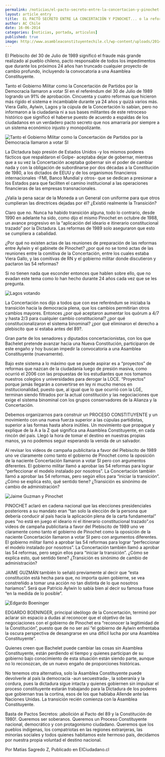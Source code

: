 ```yaml
---
permalink: /noticias/el-pacto-secreto-entre-la-concertacion-y-pinochet-o-la-reforma-que-impide-la-asamblea-constituyente.html
layout: article_entry
title:  EL PACTO SECRETO ENTRE LA CONCERTACIÓN Y PINOCHET... o la reforma que impide la Asamblea Constituyente.
author: AC Chile
date: 16-06-2014
categories: [noticias, portada, articulos]
published: true
image: http://www.asambleaconstituyentechile.cl/wp-content/uploads/2014/06/20070911001638-pinochet-20y-20aylwin-300x240.jpg
---
```


El Plebiscito del 30 de Julio de 1989 significó el fraude más grande realizado al pueblo chileno, pacto responsable de todos los impedimentos que durante los próximos 24 años han truncado cualquier proyecto de cambio profundo, incluyendo la convocatoria a una Asamblea Constituyente.

Tanto el Gobierno Militar como la Concertación de Partidos por la Democracia llamaron a votar SI en el referéndum del 30 de Julio de 1989 logrando un 91% de aprobación. Cincuenta y cuatro reformas que hicieron más rígido el sistema e incambiable durante ya 24 años y quizá varios más. Viera Gallo, Aylwin, Lagos y la cúpula de la Concertación lo sabían, pero no informaron a la ciudadanía ni a sus bases militantes de este retroceso histórico que significó el haberse puesto de acuerdo a espaldas de los ciudadanos en un verdadero pacto secreto que nos amarraría por siempre a un sistema económico injusto y monopolizante.

<img src="http://www.asambleaconstituyentechile.cl/wp-content/uploads/2014/06/20070911001638-pinochet-20y-20aylwin-300x240.jpg" title="Tanto el Gobierno Militar como la Concertación de Partidos por la Democracia llamaron a votar SI" class="img-responsive">

La Dictadura bajo presión de Estados Unidos -y los mismos poderes fácticos que respaldaron el Golpe- aceptaba dejar de gobernar, mientras que a su vez la Concertación aceptaba gobernar sin el poder de cambiar nada y con la obligación de subordinarse por dos décadas a la Constitución de 1980, a los dictados de EEUU y de los organismos financieros internacionales -FMI, Banco Mundial y otros- que se dedican a presionar a los Estados para que faciliten el camino institucional a las operaciones financieras de las empresas transnacionales.

¿Valía la pena sacar de la Moneda a un General con uniforme para que otros cumplieran las directrices dejadas por él? ¿Existió realmente la Transición?

Claro que no. Nunca ha habido transición alguna, todo lo contrario, desde 1990 en adelante ha sido, como dijo el mismo Pinochet en octubre de 1988, un avance progresivo en la “aplicación del ideario e itinerario constitucional trazado” por la Dictadura. Las reformas de 1989 solo aseguraron que esto se cumpliera a cabalidad.

¿Por qué no existen actas de las reuniones de preparación de las reformas entre Aylwin y el gabinete de Pinochet? ¿por qué no se tomó actas de las reuniones entre la comitiva de la Concertación, entre los cuales estaba Viera Gallo, y las comitivas de RN y el gobierno militar donde discutieron y pactaron las 54 reformas?

Si no tienen nada que esconder entonces que hablen sobre ello, que no evadan este tema como lo han hecho durante 24 años cada vez que se les pregunta.

<img src="http://www.asambleaconstituyentechile.cl/wp-content/uploads/2014/06/lagos-votando-pr-el-S%C3%AD.jpg" alt="Lagos votando" class="img-responsive">

La Concertación nos dijo a todos que con ese referéndum se iniciaba la transición hacia la democracia plena, que los cambios permitirían otros cambios mayores. Entonces ¿por qué aceptaron aumentar los quórum a 4/7 y hasta 2/3 para cualquier cambio constitucional? ¿por qué constitucionalizaron el sistema binominal? ¿por qué eliminaron el derecho a plebiscito que sí estaba antes del 89?.

Gran parte de los senadores y diputados concertacionistas, con los que Bachelet pretende avanzar hacia una Nueva Constitución, participaron de este engaño y hoy buscan impedir la convocatoria a una Asamblea Constituyente (nuevamente).

Bajo este sistema a lo máximo que se puede aspirar es a “proyectos” de reformas que nazcan de la ciudadanía luego de presión masiva, como ocurrió el 2006 con las propuestas de los estudiantes que nos tomamos nuestros colegios y universidades para derogar la LOCE. “Proyectos” porque jamás llegarán a convertirse en ley ni mucho menos en institucionalidad, puesto que, al igual que lo que ocurrió con la LGE, terminan siendo filtrados por la actual constitución y las negociaciones que exige el sistema binominal con los grupos conservadores de la Alianza y la Concertación.

Debemos organizarnos para construir un PROCESO CONSTITUYENTE y un movimiento con una nueva fuerza superior a las cúpulas partidistas, superior a las formas hasta ahora inútiles. Un movimiento que propague y explique de la A a la Z qué significa una Asamblea Constituyente, en cada rincón del país. Llegó la hora de tomar el destino en nuestras propias manos, ya no podemos seguir esperando la venida de un salvador.

Al revisar los videos de campaña publicitaria a favor del Plebiscito de 1989 uno ve claramente como tanto el gobierno de Pinochet como la oposición de la naciente Concertación llamaron a votar SI pero con argumentos diferentes. El gobierno militar llamó a aprobar las 54 reformas para lograr “perfeccionar el modelo instalado por nosotros”. La Concertación también llamó a aprobar las 54 reformas, pero según ellos para “iniciar la transición”. ¿Cómo se explica esto, qué sentido tiene? ¿Transición es sinónimo de cambio de administración?

<img src="http://www.asambleaconstituyentechile.cl/wp-content/uploads/2014/06/Jaime-Guzm%C3%A1n-y-Pinochet-intervenidos-x-Juan-Carlos-Villavicencio-Descontexto-2.jpg" alt="Jaime Guzman y Pinochet" class="img-responsive">

PINOCHET aclaró en cadena nacional que las elecciones presidenciales posteriores a su mandato eran “tan solo la elección de la persona que debería conducir al país hacia la aplicación plena de la carta fundamental” pues “no está en juego el ideario ni el itinerario constitucional trazado”.os videos de campaña publicitaria a favor del Plebiscito de 1989 uno ve claramente como tanto el gobierno de Pinochet como la oposición de la naciente Concertación llamaron a votar SI pero con argumentos diferentes. El gobierno militar llamó a aprobar las 54 reformas para lograr “perfeccionar el modelo instalado por nosotros”. La Concertación también llamó a aprobar las 54 reformas, pero según ellos para “iniciar la transición”. ¿Cómo se explica esto, qué sentido tiene? ¿Transición es sinónimo de cambio de administración?

JAIME GUZMÁN también lo señaló previamente al decir que “esta constitución está hecha para que, no importa quien gobierne, se vea constreñido a tomar una acción no tan distinta de lo que nosotros haríamos”. Será que Patricio Aylwin lo sabía bien al decir su famosa frase “en la medida de lo posible”.

<img src="http://www.asambleaconstituyentechile.cl/wp-content/uploads/2014/06/Edgardo_Boeninger-620x380.jpg" alt="Edgardo Boeninger" class="img-responsive">

EDGARDO BOENINGER, principal ideólogo de la Concertación, terminó por aclarar sin espacio a dudas al reconocer que el objetivo de las negociaciones con el gobierno de Pinochet era “reconocer la legitimidad de la Constitución”, puesto que de no ser así “el gobierno de Aylwin enfrentaba la oscura perspectiva de desangrarse en una difícil lucha por una Asamblea Constituyente”.

Quienes creen que Bachelet puede cambiar las cosas sin Asamblea Constituyente, están perdiendo el tiempo y quienes participan de su gobierno bajo conocimiento de esta situación están siendo parte, aunque no lo reconozcan, de un nuevo engaño de proporciones históricas.

No tenemos otra alternativa, solo la Asamblea Constituyente puede devolverle al país la democracia -aun secuestrada-, la soberanía y la cordura, pues la dictadura sigue intacta y quienes gobiernen sin impulsar el proceso constituyente estarán trabajando para la Dictadura de los poderes que gobiernan tras la cortina, esos de los que hablaba Allende ante las Naciones Unidas. La transición recién comienza con la Asamblea Constituyente.

Basta de Pactos Secretos: ¡abolición al Pacto del 89 y la Constitución de 1980!. Queremos ser soberanos. Queremos un Proceso Constituyente nacional, democrático y con protagonismo ciudadano. Queremos que los pueblos indígenas, los compatriotas en las regiones extranjeras, las minorías sociales y todos quienes habitamos este hermoso país, decidamos por nuestra propia voluntad el destino nacional.

Por Matías Sagredo Z, Publicado en ElCiudadano.cl
